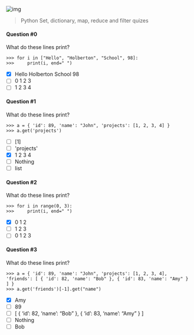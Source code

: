 ![img](https://assets.imaginablefutures.com/media/images/ALX_Logo.max-200x150.png)

> Python Set, dictionary, map, reduce and filter quizes

#### Question #0

What do these lines print?

```
>>> for i in ["Hello", "Holberton", "School", 98]:
>>>     print(i, end=" ")
```

- [x] Hello Holberton School 98
- [ ] 0 1 2 3
- [ ] 1 2 3 4

#### Question #1

What do these lines print?

```
>>> a = { 'id': 89, 'name': "John", 'projects': [1, 2, 3, 4] }
>>> a.get('projects')
```

- [ ] [1]
- [ ] 'projects'
- [x] 1 2 3 4
- [ ] Nothing
- [ ] list

#### Question #2

What do these lines print?

```
>>> for i in range(0, 3):
>>>     print(i, end=" ")
```

- [x] 0 1 2
- [ ] 1 2 3
- [ ] 0 1 2 3

#### Question #3

What do these lines print?

```
>>> a = { 'id': 89, 'name': "John", 'projects': [1, 2, 3, 4], 'friends': [ { 'id': 82, 'name': "Bob" }, { 'id': 83, 'name': "Amy" } ] }
>>> a.get('friends')[-1].get("name")
```

- [x] Amy
- [ ] 89
- [ ] [ { ‘id’: 82, ‘name’: “Bob” }, { ‘id’: 83, ‘name’: “Amy” } ]
- [ ] Nothing
- [ ] Bob
